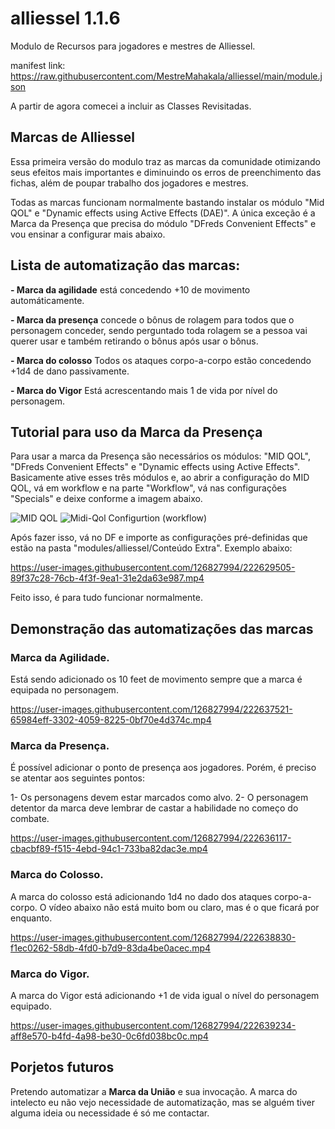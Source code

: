 # alliessel 1.1.6
Modulo de Recursos para jogadores e mestres de Alliessel.

manifest link: 
https://raw.githubusercontent.com/MestreMahakala/alliessel/main/module.json


A partir de agora comecei a incluir as Classes Revisitadas.

## Marcas de Alliessel
Essa primeira versão do modulo traz as marcas da comunidade otimizando seus efeitos mais importantes e diminuindo os erros de preenchimento das fichas, além de poupar trabalho dos jogadores e mestres.

Todas as marcas funcionam normalmente bastando instalar os módulo "Mid QOL" e "Dynamic effects using Active Effects (DAE)".
A única exceção é a Marca da Presença que precisa do módulo "DFreds Convenient Effects" e vou ensinar a configurar mais abaixo.

## Lista de automatização das marcas:

**- Marca da agilidade** está concedendo +10 de movimento automáticamente.

**- Marca da presença** concede o bônus de rolagem para todos que o personagem conceder, sendo perguntado toda rolagem se a pessoa vai querer usar e também retirando o bônus após usar o bônus.

**- Marca do colosso** Todos os ataques corpo-a-corpo estão concedendo +1d4 de dano passivamente.

**- Marca do Vigor** Está acrescentando mais 1 de vida por nível do personagem.

## Tutorial para uso da Marca da Presença

Para usar a marca da Presença são necessários os módulos: "MID QOL", "DFreds Convenient Effects" e "Dynamic effects using Active Effects".
Basicamente ative esses três módulos e, ao abrir a configuração do MID QOL, vá em workflow e na parte "Workflow", vá nas configurações "Specials" e deixe conforme a imagem abaixo.


![MID QOL](https://user-images.githubusercontent.com/126827994/222627701-c6e0936b-e280-48a0-9dd2-2b890370e45b.png)
![Midi-Qol Configurtion (workflow)](https://user-images.githubusercontent.com/126827994/222627726-20a8c280-e9d6-4954-97b3-5127922df3c9.png)


Após fazer isso, vá no DF e importe as configurações pré-definidas que estão na pasta "modules/alliessel/Conteúdo Extra". Exemplo abaixo:

https://user-images.githubusercontent.com/126827994/222629505-89f37c28-76cb-4f3f-9ea1-31e2da63e987.mp4

Feito isso, é para tudo funcionar normalmente.

## Demonstração das automatizações das marcas

### **Marca da Agilidade.**

Está sendo adicionado os 10 feet de movimento sempre que a marca é equipada no personagem.

https://user-images.githubusercontent.com/126827994/222637521-65984eff-3302-4059-8225-0bf70e4d374c.mp4


### **Marca da Presença.**

É possível adicionar o ponto de presença aos jogadores. Porém, é preciso se atentar aos seguintes pontos:

1- Os personagens devem estar marcados como alvo.
2- O personagem detentor da marca deve lembrar de castar a habilidade no começo do combate.

https://user-images.githubusercontent.com/126827994/222636117-cbacbf89-f515-4ebd-94c1-733ba82dac3e.mp4



### **Marca do Colosso.**

A marca do colosso está adicionando 1d4 no dado dos ataques corpo-a-corpo. O vídeo abaixo não está muito bom ou claro, mas é o que ficará por enquanto.

https://user-images.githubusercontent.com/126827994/222638830-f1ec0262-58db-4fd0-b7d9-83da4be0acec.mp4

### **Marca do Vigor.**

A marca do Vigor está adicionando +1 de vida igual o nível do personagem equipado.


https://user-images.githubusercontent.com/126827994/222639234-aff8e570-b4fd-4a98-be30-0c6fd038bc0c.mp4



## Porjetos futuros
Pretendo automatizar a **Marca da União** e sua invocação. A marca do intelecto eu não vejo necessidade de automatização, mas se alguém tiver alguma ideia ou necessidade é só me contactar.

